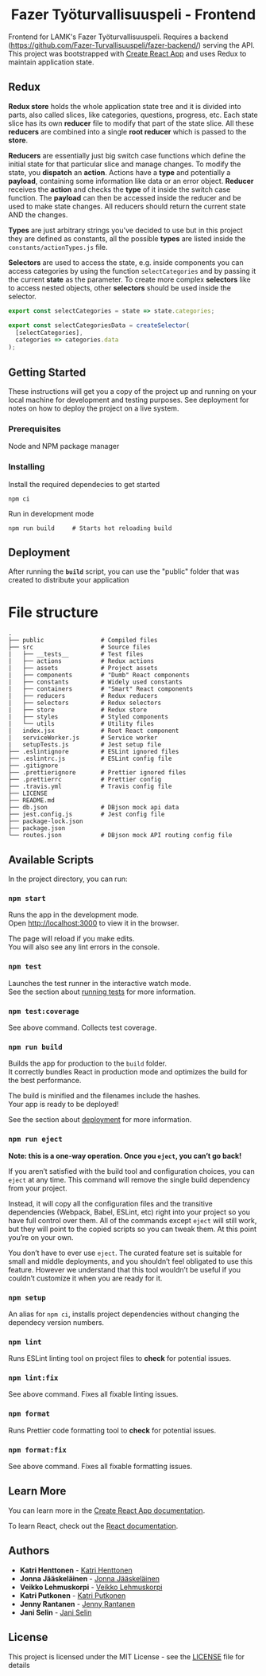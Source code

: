<h1 align="center">Fazer Työturvallisuuspeli - Frontend</h1>

Frontend for LAMK's Fazer Työturvallisuuspeli. Requires a backend (https://github.com/Fazer-Turvallisuuspeli/fazer-backend/) serving the API. This project was bootstrapped with [Create React App](https://github.com/facebook/create-react-app) and uses Redux to maintain application state.

## Redux
**Redux store** holds the whole application state tree and it is divided into parts, also called slices, like categories, questions, progress, etc. Each state slice has its own **reducer** file to modify that part of the state slice. All these **reducers** are combined into a single **root reducer** which is passed to the **store**. 

**Reducers** are essentially just big switch case functions which define the initial state for that particular slice and manage changes. To modify the state, you **dispatch** an **action**. Actions have a **type** and potentially a **payload**, containing some information like data or an error object. **Reducer** receives the **action** and checks the **type** of it inside the switch case function. The **payload** can then be accessed inside the reducer and be used to make state changes. All reducers should return the current state AND the changes. 

**Types** are just arbitrary strings you've decided to use but in this project they are defined as constants, all the possible **types** are listed inside the `constants/actionTypes.js` file. 

**Selectors** are used to access the state, e.g. inside components you can access categories by using the function `selectCategories` and by passing it the current **state** as the parameter. To create more complex **selectors** like to access nested objects, other **selectors** should be used inside the selector. 

```js
export const selectCategories = state => state.categories;

export const selectCategoriesData = createSelector(
  [selectCategories],
  categories => categories.data
);
```

## Getting Started

These instructions will get you a copy of the project up and running on your local machine for development and testing purposes. See deployment for notes on how to deploy the project on a live system.

### Prerequisites

Node and NPM package manager

### Installing

Install the required dependecies to get started

```
npm ci
```

Run in development mode

```
npm run build     # Starts hot reloading build
```

## Deployment

After running the **`build`** script, you can use the "public" folder that was created to distribute your application

# File structure

```
.
├── public                # Compiled files
├── src                   # Source files
|   ├── __tests__         # Test files
|   ├── actions           # Redux actions
|   ├── assets            # Project assets
|   ├── components        # "Dumb" React components
|   ├── constants         # Widely used constants
|   ├── containers        # "Smart" React components
|   ├── reducers          # Redux reducers
|   ├── selectors         # Redux selectors
|   ├── store             # Redux store
|   ├── styles            # Styled components
|   └── utils             # Utility files
|   index.jsx             # Root React component
|   serviceWorker.js      # Service worker
|   setupTests.js         # Jest setup file
├── .eslintignore         # ESLint ignored files
├── .eslintrc.js          # ESLint config file
├── .gitignore
├── .prettierignore       # Prettier ignored files
├── .prettierrc           # Prettier config
├── .travis.yml           # Travis config file
├── LICENSE
├── README.md
├── db.json               # DBjson mock api data
├── jest.config.js        # Jest config file
├── package-lock.json
├── package.json
└── routes.json           # DBjson mock API routing config file
```

## Available Scripts

In the project directory, you can run:

### `npm start`

Runs the app in the development mode.<br>
Open [http://localhost:3000](http://localhost:3000) to view it in the browser.

The page will reload if you make edits.<br>
You will also see any lint errors in the console.

### `npm test`

Launches the test runner in the interactive watch mode.<br>
See the section about [running tests](https://facebook.github.io/create-react-app/docs/running-tests) for more information.

### `npm test:coverage`

See above command. Collects test coverage.

### `npm run build`

Builds the app for production to the `build` folder.<br>
It correctly bundles React in production mode and optimizes the build for the best performance.

The build is minified and the filenames include the hashes.<br>
Your app is ready to be deployed!

See the section about [deployment](https://facebook.github.io/create-react-app/docs/deployment) for more information.

### `npm run eject`

**Note: this is a one-way operation. Once you `eject`, you can’t go back!**

If you aren’t satisfied with the build tool and configuration choices, you can `eject` at any time. This command will remove the single build dependency from your project.

Instead, it will copy all the configuration files and the transitive dependencies (Webpack, Babel, ESLint, etc) right into your project so you have full control over them. All of the commands except `eject` will still work, but they will point to the copied scripts so you can tweak them. At this point you’re on your own.

You don’t have to ever use `eject`. The curated feature set is suitable for small and middle deployments, and you shouldn’t feel obligated to use this feature. However we understand that this tool wouldn’t be useful if you couldn’t customize it when you are ready for it.

### `npm setup`

An alias for `npm ci`, installs project dependencies without changing the dependecy version numbers.

### `npm lint`

Runs ESLint linting tool on project files to **check** for potential issues.

### `npm lint:fix`

See above command. Fixes all fixable linting issues.

### `npm format`

Runs Prettier code formatting tool to **check** for potential issues.

### `npm format:fix`

See above command. Fixes all fixable formatting issues.

## Learn More

You can learn more in the [Create React App documentation](https://facebook.github.io/create-react-app/docs/getting-started).

To learn React, check out the [React documentation](https://reactjs.org/).

## Authors

- **Katri Henttonen** - [Katri Henttonen](https://github.com/KatriH)
- **Jonna Jääskeläinen** - [Jonna Jääskeläinen](https://github.com/JonnaJonna)
- **Veikko Lehmuskorpi** - [Veikko Lehmuskorpi](https://github.com/VeikkoLehmuskorpi)
- **Katri Putkonen** - [Katri Putkonen](https://github.com/Katorip)
- **Jenny Rantanen** - [Jenny Rantanen](https://github.com/jennyran)
- **Jani Selin** - [Jani Selin](https://github.com/selinjani)

## License

This project is licensed under the MIT License - see the [LICENSE](LICENSE) file for details
